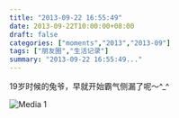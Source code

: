 ```yaml
---
title: "2013-09-22 16:55:49"
date: 2013-09-22T10:00:00+08:00
draft: false
categories: ["moments","2013","2013-09"]
tags: ["朋友圈","生活记录"]
summary: "2013-09-22 16:55:49..."
---
```


19岁时候的兔爷，早就开始霸气侧漏了呢〜^_^

![Media 1](/Moments/photos/2013-09-22/201309221655490.jpg)
